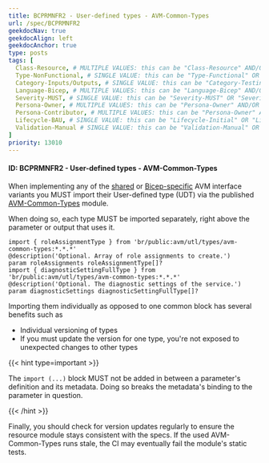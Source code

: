 ```yaml
---
title: BCPRMNFR2 - User-defined types - AVM-Common-Types
url: /spec/BCPRMNFR2
geekdocNav: true
geekdocAlign: left
geekdocAnchor: true
type: posts
tags: [
  Class-Resource, # MULTIPLE VALUES: this can be "Class-Resource" AND/OR "Class-Pattern" AND/OR "Class-Utility"
  Type-NonFunctional, # SINGLE VALUE: this can be "Type-Functional" OR "Type-NonFunctional"
  Category-Inputs/Outputs, # SINGLE VALUE: this can be "Category-Testing" OR "Category-Telemetry" OR "Category-Contribution/Support" OR "Category-Documentation" OR "Category-CodeStyle" OR "Category-Naming/Composition" OR "Category-Inputs/Outputs" OR "Category-Release/Publishing"  
  Language-Bicep, # MULTIPLE VALUES: this can be "Language-Bicep" AND/OR "Language-Terraform"
  Severity-MUST, # SINGLE VALUE: this can be "Severity-MUST" OR "Severity-SHOULD" OR "Severity-MAY"
  Persona-Owner, # MULTIPLE VALUES: this can be "Persona-Owner" AND/OR "Persona-Contributor"
  Persona-Contributor, # MULTIPLE VALUES: this can be "Persona-Owner" AND/OR "Persona-Contributor"
  Lifecycle-BAU, # SINGLE VALUE: this can be "Lifecycle-Initial" OR "Lifecycle-BAU" OR "Lifecycle-EOL"
  Validation-Manual # SINGLE VALUE: this can be "Validation-Manual" OR "Validation-CI/Informational" OR "CI/Enforced"
]
priority: 13010
---
```


#### ID: BCPRMNFR2 - User-defined types - AVM-Common-Types

When implementing any of the [shared](/Azure-Verified-Modules/specs/shared/interfaces) or [Bicep-specific](/Azure-Verified-Modules/specs/bicep/interfaces) AVM interface variants you MUST import their User-defined type (UDT) via the published [AVM-Common-Types](https://github.com/Azure/bicep-registry-modules/tree/main/avm/utl/types/avm-common-types) module.

When doing so, each type MUST be imported separately, right above the parameter or output that uses it.

```bicep
import { roleAssignmentType } from 'br/public:avm/utl/types/avm-common-types:*.*.*'
@description('Optional. Array of role assignments to create.')
param roleAssignments roleAssignmentType[]?
import { diagnosticSettingFullType } from 'br/public:avm/utl/types/avm-common-types:*.*.*'
@description('Optional. The diagnostic settings of the service.')
param diagnosticSettings diagnosticSettingFullType[]?
```

Importing them individually as opposed to one common block has several benefits such as
- Individual versioning of types
- If you must update the version for one type, you're not exposed to unexpected changes to other types

{{< hint type=important >}}

The `import (...)` block MUST not be added in between a parameter's definition and its metadata. Doing so breaks the metadata's binding to the parameter in question.

{{< /hint >}}

Finally, you should check for version updates regularly to ensure the resource module stays consistent with the specs. If the used AVM-Common-Types runs stale, the CI may eventually fail the module's static tests.

